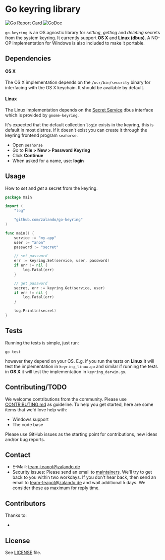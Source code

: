 # Go keyring library
[![Go Report Card](https://goreportcard.com/badge/zalando/go-keyring)](https://goreportcard.com/report/zalando/go-keyring)
[![GoDoc](https://godoc.org/github.com/zalando/go-keyring?status.svg)](https://godoc.org/github.com/zalando/go-keyring)

`go-keyring` is an OS agnostic library for *setting*, *getting* and *deleting*
secrets from the system keyring. It currently support **OS X** and **Linux
(dbus)**. A NO-OP implementation for Windows is also included to make it
portable.

## Dependencies

#### OS X

The OS X implementation depends on the `/usr/bin/security` binary for
interfacing with the OS X keychain. It should be available by default.

#### Linux

The Linux implementation depends on the [Secret Service][SecretService] dbus
interface which is provided by `gnome-keyring`.

It's expected that the default collection `login` exists in the keyring, this
is default in most distros. If it doesn't exist you can create it through the
keyring frontend program `seahorse`.

 * Open `seahorse`
 * Go to **File > New > Password Keyring**
 * Click **Continue**
 * When asked for a name, use: **login**

## Usage

How to *set* and *get* a secret from the keyring.

```go
package main

import (
    "log"

    "github.com/zalando/go-keyring"
)

func main() {
    service := "my-app"
    user := "anon"
    password := "secret"

    // set password
    err := keyring.Set(service, user, password)
    if err != nil {
        log.Fatal(err)
    }

    // get password
    secret, err := keyring.Get(service, user)
    if err != nil {
        log.Fatal(err)
    }

    log.Println(secret)
}

```


## Tests

Running the tests is simple, just run:

```
go test
```

however they depend on your OS. E.g. if you run the tests on **Linux** it will
test the implementation in `keyring_linux.go` and similar if running the tests
in **OS X** it will test the implementation in `keyring_darwin.go`.

## Contributing/TODO

We welcome contributions from the community. Please use [CONTRIBUTING.md](CONTRIBUTING.md) as guideline. To help you get started, here are some items that we'd love help with:

- Windows support
- The code base

Please use GitHub issues as the starting point for contributions, new ideas and/or bug reports.

## Contact

* E-Mail: team-teapot@zalando.de
* Security issues: Please send an email to [maintainers](MAINTAINERS). We'll try to get back to you within two workdays. If you don't hear back, then send an email to team-teapot@zalando.de and wait additional 5 days. We consider these as maximum for reply time.

## Contributors

Thanks to:

- <your name here>

## License

See [LICENSE](LICENSE) file.


[SecretService]: https://standards.freedesktop.org/secret-service/
